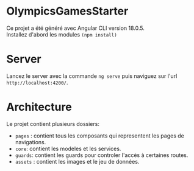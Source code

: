# OlympicsGamesStarter
Ce projet a été généré avec Angular CLI version 18.0.5.\
Installez d'abord les modules `(npm install)`

# Server
Lancez le server avec la commande `ng serve` puis naviguez sur l'url `http://localhost:4200/`.

# Architecture
Le projet contient plusieurs dossiers:

- `pages` : contient tous les composants qui representent les pages de navigations.
- `core`: contient les modeles et les services.
- `guards`: contient les guards pour controler l'accès à certaines routes.
- `assets` : contient les images et le jeu de données.
